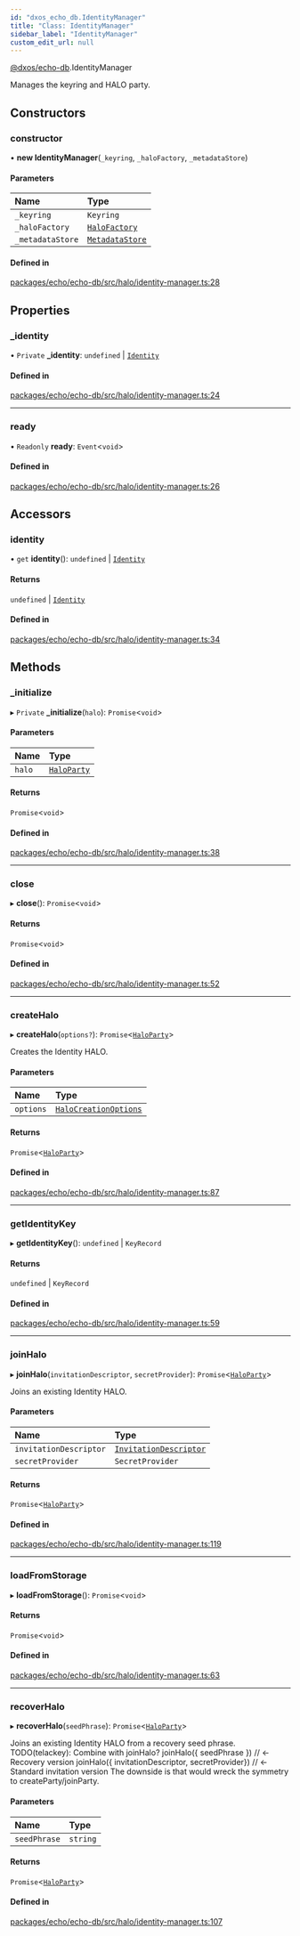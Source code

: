 ```yaml
---
id: "dxos_echo_db.IdentityManager"
title: "Class: IdentityManager"
sidebar_label: "IdentityManager"
custom_edit_url: null
---
```


[@dxos/echo-db](../modules/dxos_echo_db.md).IdentityManager

Manages the keyring and HALO party.

## Constructors

### constructor

• **new IdentityManager**(`_keyring`, `_haloFactory`, `_metadataStore`)

#### Parameters

| Name | Type |
| :------ | :------ |
| `_keyring` | `Keyring` |
| `_haloFactory` | [`HaloFactory`](dxos_echo_db.HaloFactory.md) |
| `_metadataStore` | [`MetadataStore`](dxos_echo_db.MetadataStore.md) |

#### Defined in

[packages/echo/echo-db/src/halo/identity-manager.ts:28](https://github.com/dxos/protocols/blob/6f4c34af3/packages/echo/echo-db/src/halo/identity-manager.ts#L28)

## Properties

### \_identity

• `Private` **\_identity**: `undefined` \| [`Identity`](dxos_echo_db.Identity.md)

#### Defined in

[packages/echo/echo-db/src/halo/identity-manager.ts:24](https://github.com/dxos/protocols/blob/6f4c34af3/packages/echo/echo-db/src/halo/identity-manager.ts#L24)

___

### ready

• `Readonly` **ready**: `Event`<`void`\>

#### Defined in

[packages/echo/echo-db/src/halo/identity-manager.ts:26](https://github.com/dxos/protocols/blob/6f4c34af3/packages/echo/echo-db/src/halo/identity-manager.ts#L26)

## Accessors

### identity

• `get` **identity**(): `undefined` \| [`Identity`](dxos_echo_db.Identity.md)

#### Returns

`undefined` \| [`Identity`](dxos_echo_db.Identity.md)

#### Defined in

[packages/echo/echo-db/src/halo/identity-manager.ts:34](https://github.com/dxos/protocols/blob/6f4c34af3/packages/echo/echo-db/src/halo/identity-manager.ts#L34)

## Methods

### \_initialize

▸ `Private` **_initialize**(`halo`): `Promise`<`void`\>

#### Parameters

| Name | Type |
| :------ | :------ |
| `halo` | [`HaloParty`](dxos_echo_db.HaloParty.md) |

#### Returns

`Promise`<`void`\>

#### Defined in

[packages/echo/echo-db/src/halo/identity-manager.ts:38](https://github.com/dxos/protocols/blob/6f4c34af3/packages/echo/echo-db/src/halo/identity-manager.ts#L38)

___

### close

▸ **close**(): `Promise`<`void`\>

#### Returns

`Promise`<`void`\>

#### Defined in

[packages/echo/echo-db/src/halo/identity-manager.ts:52](https://github.com/dxos/protocols/blob/6f4c34af3/packages/echo/echo-db/src/halo/identity-manager.ts#L52)

___

### createHalo

▸ **createHalo**(`options?`): `Promise`<[`HaloParty`](dxos_echo_db.HaloParty.md)\>

Creates the Identity HALO.

#### Parameters

| Name | Type |
| :------ | :------ |
| `options` | [`HaloCreationOptions`](../interfaces/dxos_echo_db.HaloCreationOptions.md) |

#### Returns

`Promise`<[`HaloParty`](dxos_echo_db.HaloParty.md)\>

#### Defined in

[packages/echo/echo-db/src/halo/identity-manager.ts:87](https://github.com/dxos/protocols/blob/6f4c34af3/packages/echo/echo-db/src/halo/identity-manager.ts#L87)

___

### getIdentityKey

▸ **getIdentityKey**(): `undefined` \| `KeyRecord`

#### Returns

`undefined` \| `KeyRecord`

#### Defined in

[packages/echo/echo-db/src/halo/identity-manager.ts:59](https://github.com/dxos/protocols/blob/6f4c34af3/packages/echo/echo-db/src/halo/identity-manager.ts#L59)

___

### joinHalo

▸ **joinHalo**(`invitationDescriptor`, `secretProvider`): `Promise`<[`HaloParty`](dxos_echo_db.HaloParty.md)\>

Joins an existing Identity HALO.

#### Parameters

| Name | Type |
| :------ | :------ |
| `invitationDescriptor` | [`InvitationDescriptor`](dxos_echo_db.InvitationDescriptor.md) |
| `secretProvider` | `SecretProvider` |

#### Returns

`Promise`<[`HaloParty`](dxos_echo_db.HaloParty.md)\>

#### Defined in

[packages/echo/echo-db/src/halo/identity-manager.ts:119](https://github.com/dxos/protocols/blob/6f4c34af3/packages/echo/echo-db/src/halo/identity-manager.ts#L119)

___

### loadFromStorage

▸ **loadFromStorage**(): `Promise`<`void`\>

#### Returns

`Promise`<`void`\>

#### Defined in

[packages/echo/echo-db/src/halo/identity-manager.ts:63](https://github.com/dxos/protocols/blob/6f4c34af3/packages/echo/echo-db/src/halo/identity-manager.ts#L63)

___

### recoverHalo

▸ **recoverHalo**(`seedPhrase`): `Promise`<[`HaloParty`](dxos_echo_db.HaloParty.md)\>

Joins an existing Identity HALO from a recovery seed phrase.
TODO(telackey): Combine with joinHalo?
  joinHalo({ seedPhrase }) // <- Recovery version
  joinHalo({ invitationDescriptor, secretProvider}) // <- Standard invitation version
The downside is that would wreck the symmetry to createParty/joinParty.

#### Parameters

| Name | Type |
| :------ | :------ |
| `seedPhrase` | `string` |

#### Returns

`Promise`<[`HaloParty`](dxos_echo_db.HaloParty.md)\>

#### Defined in

[packages/echo/echo-db/src/halo/identity-manager.ts:107](https://github.com/dxos/protocols/blob/6f4c34af3/packages/echo/echo-db/src/halo/identity-manager.ts#L107)
